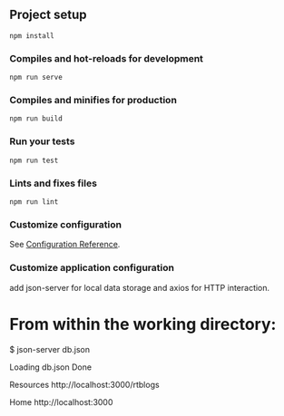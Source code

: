 ## Project setup
```
npm install
```

### Compiles and hot-reloads for development
```
npm run serve
```

### Compiles and minifies for production
```
npm run build
```

### Run your tests
```
npm run test
```

### Lints and fixes files
```
npm run lint
```

### Customize configuration
See [Configuration Reference](https://cli.vuejs.org/config/).

### Customize application configuration
add json-server for local data storage and axios for HTTP interaction.

# From within the working directory:
$ json-server db.json

  Loading db.json
  Done

  Resources
  http://localhost:3000/rtblogs

  Home
  http://localhost:3000